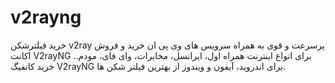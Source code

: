 # v2rayng
خرید فیلترشکن v2ray پرسرعت و قوی به همراه سرویس های وی پی ان خرید و فروش اکانت V2rayNG برای انواع اینترنت همراه اول، ایرانسل، مخابرات، وای فای، مودم.. خرید کانفیگ V2rayNG برای اندروید، آیفون و ویندوز از بهترین فیلتر شکن ها.
